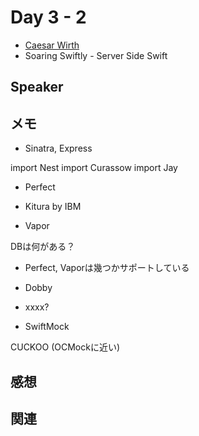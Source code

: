 # Day 3 - 2

* [Caesar Wirth](https://twitter.com/xxxx)
* Soaring Swiftly - Server Side Swift

## Speaker

## メモ

* Sinatra, Express

import Nest
import Curassow
import Jay

* Perfect
+ Kitura by IBM
* Vapor

DBは何がある？
* Perfect, Vaporは幾つかサポートしている

* Dobby
* xxxx?
* SwiftMock

CUCKOO (OCMockに近い)


## 感想

## 関連
